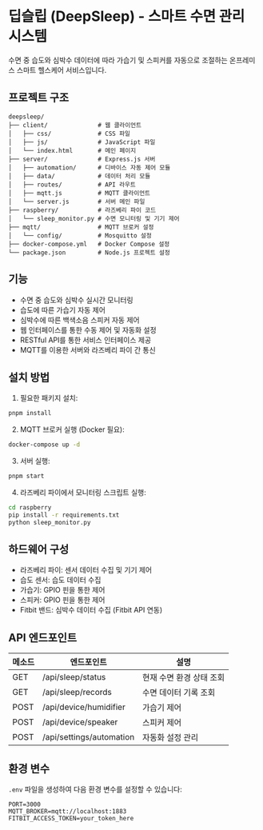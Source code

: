# 딥슬립 (DeepSleep) - 스마트 수면 관리 시스템

수면 중 습도와 심박수 데이터에 따라 가습기 및 스피커를 자동으로 조절하는 온프레미스 스마트 헬스케어 서비스입니다.

## 프로젝트 구조

```
deepsleep/
├── client/              # 웹 클라이언트
│   ├── css/             # CSS 파일
│   ├── js/              # JavaScript 파일
│   └── index.html       # 메인 페이지
├── server/              # Express.js 서버
│   ├── automation/      # 디바이스 자동 제어 모듈
│   ├── data/            # 데이터 처리 모듈
│   ├── routes/          # API 라우트
│   ├── mqtt.js          # MQTT 클라이언트
│   └── server.js        # 서버 메인 파일
├── raspberry/           # 라즈베리 파이 코드
│   └── sleep_monitor.py # 수면 모니터링 및 기기 제어
├── mqtt/                # MQTT 브로커 설정
│   └── config/          # Mosquitto 설정
├── docker-compose.yml   # Docker Compose 설정
└── package.json         # Node.js 프로젝트 설정
```

## 기능

- 수면 중 습도와 심박수 실시간 모니터링
- 습도에 따른 가습기 자동 제어
- 심박수에 따른 백색소음 스피커 자동 제어
- 웹 인터페이스를 통한 수동 제어 및 자동화 설정
- RESTful API를 통한 서비스 인터페이스 제공
- MQTT를 이용한 서버와 라즈베리 파이 간 통신

## 설치 방법

1. 필요한 패키지 설치:

```bash
pnpm install
```

2. MQTT 브로커 실행 (Docker 필요):

```bash
docker-compose up -d
```

3. 서버 실행:

```bash
pnpm start
```

4. 라즈베리 파이에서 모니터링 스크립트 실행:

```bash
cd raspberry
pip install -r requirements.txt
python sleep_monitor.py
```

## 하드웨어 구성

- 라즈베리 파이: 센서 데이터 수집 및 기기 제어
- 습도 센서: 습도 데이터 수집
- 가습기: GPIO 핀을 통한 제어
- 스피커: GPIO 핀을 통한 제어
- Fitbit 밴드: 심박수 데이터 수집 (Fitbit API 연동)

## API 엔드포인트

| 메소드 | 엔드포인트               | 설명                     |
| ------ | ------------------------ | ------------------------ |
| GET    | /api/sleep/status        | 현재 수면 환경 상태 조회 |
| GET    | /api/sleep/records       | 수면 데이터 기록 조회    |
| POST   | /api/device/humidifier   | 가습기 제어              |
| POST   | /api/device/speaker      | 스피커 제어              |
| POST   | /api/settings/automation | 자동화 설정 관리         |

## 환경 변수

`.env` 파일을 생성하여 다음 환경 변수를 설정할 수 있습니다:

```
PORT=3000
MQTT_BROKER=mqtt://localhost:1883
FITBIT_ACCESS_TOKEN=your_token_here
```

